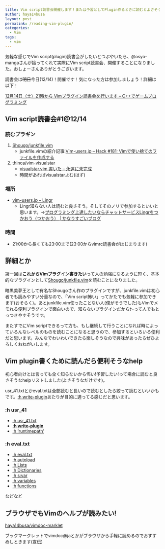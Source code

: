 ```yaml
---
title: Vim script読書会開催します！または予習としてPlugin作るときに読むとよさそうなhelpのリストメモった
author: haya14busa
layout: post
permalink: /reading-vim-plugin/
categories:
  - Vim
tags:
  - vim
---
```

気軽な感じでVim script(plugin)読書会がしたいとつぶやいたら、@osyo-mangaさんが拾ってくれて実際にVim script読書会、開催することになりました。おしょーさんありがとうございます。

読書会は<s>明日</s>今日(12/14)！開催です！気になった方は参加しましょう！詳細は以下！

[12月14日（土）21時から Vimプラグイン読書会を行います &#8211; C++でゲームプログラミング][1]

## Vim script読書会#1@12/14

### 読むプラギン

1.  [Shougo/junkfile.vim][2] 
    *   junkfile.vimの紹介記事:[Vim-users.jp &#8211; Hack #181: Vimで使い捨てのファイルを作成する][3]
2.  [thinca/vim-visualstar][4] 
    *   [visualstar.vim 書いた &#8211; 永遠に未完成][5]
    *   時間があればvisualstarよむ(はず)

### 場所

*   [vim-users.jp – Lingr][6] 
    *   Lingr知らない人は読むと良さそう。そしてそのノリで参加するといいと思います。->[プログラミング上達したいならチャットサービスLingrをつかおう（つかおう） | かなりすごいブログ][7]

### 時間

*   21:00から長くても23:00まで(23:00からvimrc読書会がはじまります)

## 詳細とか

第一回は**これからVimプラグイン書きたい**って人の勉強になるように短く、基本的なプラグインとして[Shougo/junkfile.vim][2]を読むことになりました。

暗黒美夢王として有名なShougoさん作のプラグインですが、junkfile.vimは初心者でも読みやすい分量なので、「Vim script怖い」ってかたでも気軽に参加できます(おそらく)。あとjunkfile.vim使ったことない人(僕がそうでした)もVimでメモれる便利プラグインで面白いので、知らないプラグインだからﾅｰって人でもとっつきやすそうです。

またすでにVim scriptできるって方も、もし継続して行うことになれば時によっていろんなレベルのものを読むことになると思うので、参加するといろいろ便利だと思います。みんなでわいわいできたら楽しそうなので興味があったらぜひよろしくおねがいします。

## Vim plugin書くために読んだら便利そうなhelp

初心者向けとは言っても全く知らないから怖い!予習したい!って場合に読むと良さそうなhelpリストしました(よさそうなだけです)。

usr_41.txtとかeval.txtは全部読むと長いので読むとしたら絞って読むといいかもです。[:h write-plugin][8]あたりが目的に適ってる感じだと思います。

### :h usr_41

*   [:h usr_41.txt][9]
*   **[:h write-plugin][8]**
*   [:h &#8216;runtimepath&#8217;][10]

### :h eval.txt

*   [:h eval.txt][11]
*   [:h autoload][12]
*   [:h Lists][13]
*   [:h Dictionaries][14]
*   [:h s:var][15]
*   [:h variables][16]
*   [:h functions][17]

などなど

## ブラウザでもVimのヘルプが読みたい!

[haya14busa/vimdoc-marklet][18]

ブックマークレットでvimdoc@jaとかがブラウザから手軽に読めるのでおすすめしときます(宣伝)

 [1]: http://d.hatena.ne.jp/osyo-manga/20131208/1386432636
 [2]: https://github.com/Shougo/junkfile.vim
 [3]: http://vim-users.jp/2010/11/hack181/
 [4]: https://github.com/thinca/vim-visualstar
 [5]: http://d.hatena.ne.jp/thinca/20091125/1259075486
 [6]: http://lingr.com/room/vim
 [7]: http://blog.supermomonga.com/articles/neta/lingr.html
 [8]: http://vim-jp.org/vimdoc-ja/usr_41.html#write-plugin
 [9]: http://vim-jp.org/vimdoc-ja/usr_41.html#usr_41.txt
 [10]: http://vim-jp.org/vimdoc-ja/options.html#%27runtimepath%27
 [11]: http://vim-jp.org/vimdoc-ja/eval.html#eval.txt
 [12]: http://vim-jp.org/vimdoc-ja/eval.html#autoload
 [13]: http://vim-jp.org/vimdoc-ja/eval.html#Lists
 [14]: http://vim-jp.org/vimdoc-ja/eval.html#Dictionaries
 [15]: http://vim-jp.org/vimdoc-ja/eval.html#s%3Avar
 [16]: http://vim-jp.org/vimdoc-ja/eval.html#variables
 [17]: http://vim-jp.org/vimdoc-ja/eval.html#functions
 [18]: https://github.com/haya14busa/vimdoc-marklet